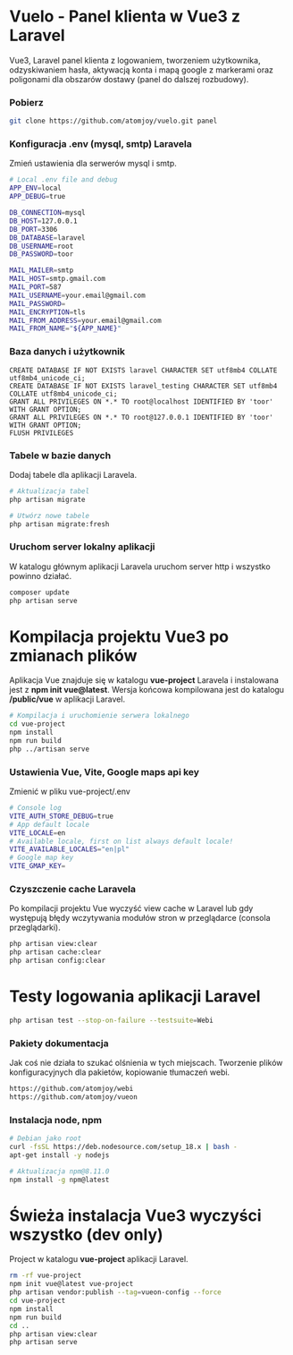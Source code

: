 # Vuelo - Panel klienta w Vue3 z Laravel

Vue3, Laravel panel klienta z logowaniem, tworzeniem użytkownika, odzyskiwaniem hasła, aktywacją konta i mapą google z markerami oraz poligonami dla obszarów dostawy (panel do dalszej rozbudowy).

### Pobierz

```sh
git clone https://github.com/atomjoy/vuelo.git panel
```

### Konfiguracja .env (mysql, smtp) Laravela

Zmień ustawienia dla serwerów mysql i smtp.

```sh
# Local .env file and debug
APP_ENV=local
APP_DEBUG=true

DB_CONNECTION=mysql
DB_HOST=127.0.0.1
DB_PORT=3306
DB_DATABASE=laravel
DB_USERNAME=root
DB_PASSWORD=toor

MAIL_MAILER=smtp
MAIL_HOST=smtp.gmail.com
MAIL_PORT=587
MAIL_USERNAME=your.email@gmail.com
MAIL_PASSWORD=
MAIL_ENCRYPTION=tls
MAIL_FROM_ADDRESS=your.email@gmail.com
MAIL_FROM_NAME="${APP_NAME}"
```

### Baza danych i użytkownik

```mysql
CREATE DATABASE IF NOT EXISTS laravel CHARACTER SET utf8mb4 COLLATE utf8mb4_unicode_ci;
CREATE DATABASE IF NOT EXISTS laravel_testing CHARACTER SET utf8mb4 COLLATE utf8mb4_unicode_ci;
GRANT ALL PRIVILEGES ON *.* TO root@localhost IDENTIFIED BY 'toor' WITH GRANT OPTION;
GRANT ALL PRIVILEGES ON *.* TO root@127.0.0.1 IDENTIFIED BY 'toor' WITH GRANT OPTION;
FLUSH PRIVILEGES
```

### Tabele w bazie danych

Dodaj tabele dla aplikacji Laravela.

```sh
# Aktualizacja tabel
php artisan migrate

# Utwórz nowe tabele
php artisan migrate:fresh
```

### Uruchom server lokalny aplikacji

W katalogu głównym aplikacji Laravela uruchom server http i wszystko powinno działać.

```sh
composer update
php artisan serve
```

# Kompilacja projektu Vue3 po zmianach plików

Aplikacja Vue znajduje się w katalogu **vue-project** Laravela i instalowana jest z **npm init vue@latest**. Wersja końcowa kompilowana jest do katalogu **/public/vue** w aplikacji Laravel.

```sh
# Kompilacja i uruchomienie serwera lokalnego
cd vue-project
npm install
npm run build
php ../artisan serve
```

### Ustawienia Vue, Vite, Google maps api key

Zmienić w pliku vue-project/.env

```sh
# Console log
VITE_AUTH_STORE_DEBUG=true
# App default locale
VITE_LOCALE=en
# Available locale, first on list always default locale!
VITE_AVAILABLE_LOCALES="en|pl"
# Google map key
VITE_GMAP_KEY=
```

### Czyszczenie cache Laravela

Po kompilacji projektu Vue wyczyść view cache w Laravel lub gdy występują błędy wczytywania modułów stron w przeglądarce (consola przeglądarki).

```sh
php artisan view:clear
php artisan cache:clear
php artisan config:clear
```

# Testy logowania aplikacji Laravel

```sh
php artisan test --stop-on-failure --testsuite=Webi
```

### Pakiety dokumentacja

Jak coś nie działa to szukać olśnienia w tych miejscach. Tworzenie plików konfiguracyjnych dla pakietów, kopiowanie tłumaczeń webi.

```sh
https://github.com/atomjoy/webi
https://github.com/atomjoy/vueon
```

### Instalacja node, npm

```sh
# Debian jako root
curl -fsSL https://deb.nodesource.com/setup_18.x | bash -
apt-get install -y nodejs

# Aktualizacja npm@8.11.0
npm install -g npm@latest
```

# Świeża instalacja Vue3 wyczyści wszystko (dev only)

Project w katalogu **vue-project** aplikacji Laravel.

```sh
rm -rf vue-project
npm init vue@latest vue-project
php artisan vendor:publish --tag=vueon-config --force
cd vue-project
npm install
npm run build
cd ..
php artisan view:clear
php artisan serve
```

